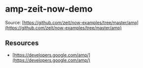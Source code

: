 # amp-zeit-now-demo
Source: [https://github.com/zeit/now-examples/tree/master/amp](https://github.com/zeit/now-examples/tree/master/amp)

## Resources
- [https://developers.google.com/amp/](https://developers.google.com/amp/)
